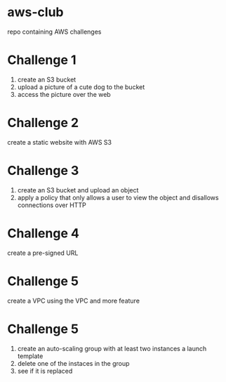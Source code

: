 # aws-club
repo containing AWS challenges

# Challenge 1
1. create an S3 bucket
1. upload a picture of a cute dog to the bucket
1. access the picture over the web

# Challenge 2
create a static website with AWS S3

# Challenge 3
1. create an S3 bucket and upload an object
1. apply a policy that only allows a user to view the object and disallows connections over HTTP

# Challenge 4
create a pre-signed URL

# Challenge 5
create a VPC using the VPC and more feature

# Challenge 5
1. create an auto-scaling group with at least two instances a launch template
1. delete one of the instaces in the group
1. see if it is replaced